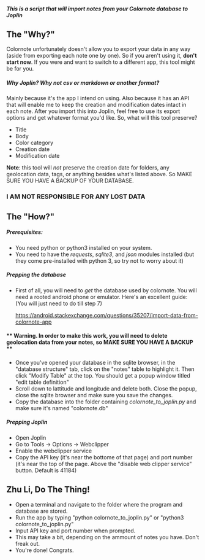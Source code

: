##### This is a script that will import notes from your Colornote database to Joplin

## The "Why?"
Colornote unfortunately doesn't allow you to export your data in any way (aside from exporting each note one by one). So if you aren't using it, **don't start now**. If you were and want to switch to a different app, this tool might be for you.
##### Why Joplin? Why not csv or markdown or another format?
Mainly because it's the app I intend on using. Also because it has an API that will enable me to keep the creation and modification dates intact in each note.
After you import this into Joplin, feel free to use its export options and get whatever format you'd like.
So, what will this tool preserve?
 * Title
 * Body
 * Color category
 * Creation date
 * Modification date

**Note**: this tool will *not* preserve the creation date for folders, any geolocation data, tags, or anything besides what's listed above. So MAKE SURE YOU HAVE A BACKUP OF YOUR DATABASE.
### **I AM NOT RESPONSIBLE FOR ANY LOST DATA**


## The "How?"
##### Prerequisites:
 * You need python or python3 installed on your system.
 * You need to have the  *requests*, *sqlite3*, and *json* modules installed (but they come pre-installed with python 3, so try not to worry about it)

##### Prepping the database
 * First of all, you will need to *get* the database used by colornote. You will need a rooted android phone or emulator. Here's an excellent guide: (You will just need to do till step 7)

 	https://android.stackexchange.com/questions/35207/import-data-from-colornote-app

#### **  Warning. In order to make this work, you will need to delete geolocation data from your notes, so MAKE SURE YOU HAVE A BACKUP **
* Once you've opened your database in the sqlite browser, in the "database structure" tab, click on the "notes" table to highlight it. Then click "Modify Table" at the top. You should get a popup window titled "edit table definition"
* Scroll down to lattitude and longitude and delete both. Close the popup, close the sqlite browser and make sure you save the changes.
* Copy the database into the folder containing *colornote_to_joplin.py* and make sure it's named "colornote.db"

##### Prepping Joplin
 * Open Joplin
 * Go to Tools -> Options -> Webclipper
 * Enable the webclipper service
 * Copy the API key (it's near the bottome of that page) and port number (it's near the top of the page. Above the "disable web clipper service" button. Default is 41184)

## Zhu Li, Do The Thing!
 * Open a terminal and navigate to the folder where the program and database are stored.
 * Run the app by typing "python colornote_to_joplin.py" or "python3 colornote_to_joplin.py"
 * Input API key and port number when prompted.
 * This may take a bit, depending on the ammount of notes you have. Don't freak out.
 * You're done! Congrats.
